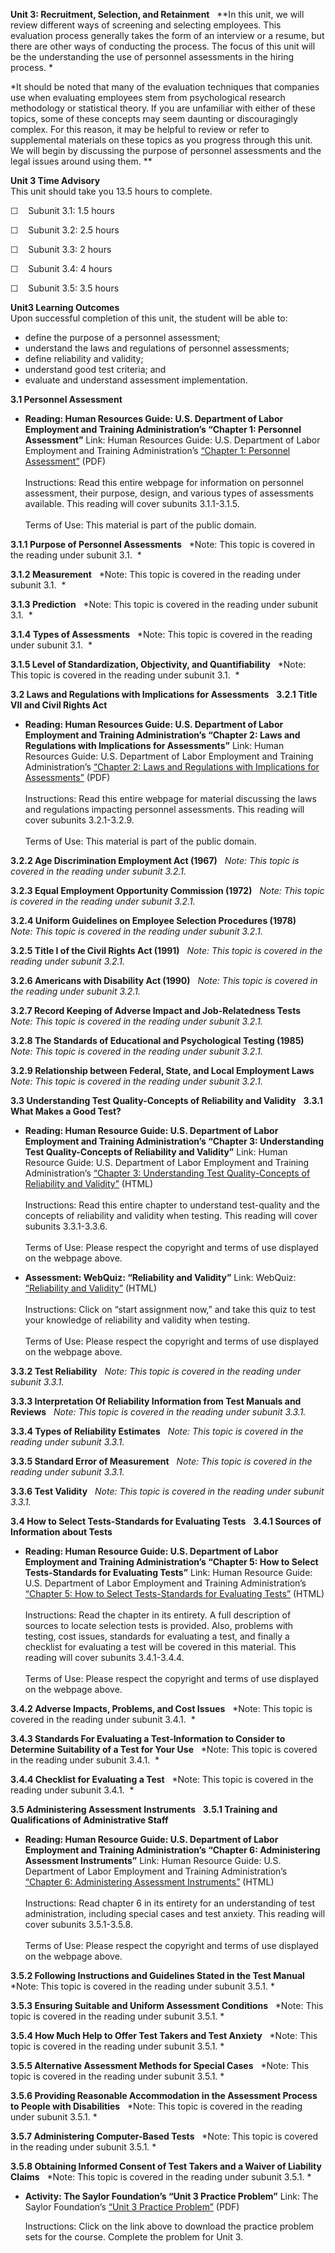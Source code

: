 **Unit 3: Recruitment, Selection, and Retainment** <span id="3"></span> 
**In this unit, we will review different ways of screening and selecting
employees. This evaluation process generally takes the form of an
interview or a resume, but there are other ways of conducting the
process. The focus of this unit will be the understanding the use of
personnel assessments in the hiring process. *  
  
 *It should be noted that many of the evaluation techniques that
companies use when evaluating employees stem from psychological research
methodology or statistical theory. If you are unfamiliar with either of
these topics, some of these concepts may seem daunting or discouragingly
complex. For this reason, it may be helpful to review or refer to
supplemental materials on these topics as you progress through this
unit. We will begin by discussing the purpose of personnel assessments
and the legal issues around using them. **

**Unit 3 Time Advisory**  
This unit should take you 13.5 hours to complete.

☐    Subunit 3.1: 1.5 hours

☐    Subunit 3.2: 2.5 hours

☐    Subunit 3.3: 2 hours

☐    Subunit 3.4: 4 hours

☐    Subunit 3.5: 3.5 hours

**Unit3 Learning Outcomes**  
Upon successful completion of this unit, the student will be able to:

-   define the purpose of a personnel assessment;
-   understand the laws and regulations of personnel assessments;
-   define reliability and validity;
-   understand good test criteria; and
-   evaluate and understand assessment implementation.

**3.1 Personnel Assessment** <span id="3.1"></span> 
-   **Reading: Human Resources Guide: U.S. Department of Labor
    Employment and Training Administration’s “Chapter 1: Personnel
    Assessment”**
    Link: Human Resources Guide: U.S. Department of Labor Employment and
    Training Administration’s [“Chapter 1: Personnel
    Assessment”](http://www.saylor.org/site/wp-content/uploads/2011/07/psych304-3.1.pdf)
    (PDF)  
        
     Instructions: Read this entire webpage for information on personnel
    assessment, their purpose, design, and various types of assessments
    available. This reading will cover subunits 3.1.1-3.1.5.  
        
     Terms of Use: This material is part of the public domain. 

**3.1.1 Purpose of Personnel Assessments** <span id="3.1.1"></span> 
*Note: This topic is covered in the reading under subunit 3.1.  *

**3.1.2 Measurement** <span id="3.1.2"></span> 
*Note: This topic is covered in the reading under subunit 3.1.  *

**3.1.3 Prediction** <span id="3.1.3"></span> 
*Note: This topic is covered in the reading under subunit 3.1.  *

**3.1.4 Types of Assessments** <span id="3.1.4"></span> 
*Note: This topic is covered in the reading under subunit 3.1.  *

**3.1.5 Level of Standardization, Objectivity, and Quantifiability**
<span id="3.1.5"></span> 
*Note: This topic is covered in the reading under subunit 3.1.  *

**3.2 Laws and Regulations with Implications for Assessments** <span
id="3.2"></span> 
**3.2.1 Title VII and Civil Rights Act** <span id="3.2.1"></span> 
-   **Reading: Human Resources Guide: U.S. Department of Labor
    Employment and Training Administration’s “Chapter 2: Laws and
    Regulations with Implications for Assessments”**
    Link: Human Resources Guide: U.S. Department of Labor Employment and
    Training Administration’s [“Chapter 2: Laws and Regulations with
    Implications for
    Assessments”](http://www.saylor.org/site/wp-content/uploads/2011/07/psych304-3.2.1.pdf)
    (PDF)  
        
     Instructions: Read this entire webpage for material discussing the
    laws and regulations impacting personnel assessments. This reading
    will cover subunits 3.2.1-3.2.9.  
        
     Terms of Use: This material is part of the public domain. 

**3.2.2 Age Discrimination Employment Act (1967)** <span
id="3.2.2"></span> 
*Note: This topic is covered in the reading under subunit 3.2.1.*

**3.2.3 Equal Employment Opportunity Commission (1972)** <span
id="3.2.3"></span> 
*Note: This topic is covered in the reading under subunit 3.2.1.*

**3.2.4 Uniform Guidelines on Employee Selection Procedures (1978)**
<span id="3.2.4"></span> 
*Note: This topic is covered in the reading under subunit 3.2.1.*

**3.2.5 Title I of the Civil Rights Act (1991)** <span
id="3.2.5"></span> 
*Note: This topic is covered in the reading under subunit 3.2.1.*

**3.2.6 Americans with Disability Act (1990)** <span id="3.2.6"></span> 
*Note: This topic is covered in the reading under subunit 3.2.1.*

**3.2.7 Record Keeping of Adverse Impact and Job-Relatedness Tests**
<span id="3.2.7"></span> 
*Note: This topic is covered in the reading under subunit 3.2.1.*

**3.2.8 The Standards of Educational and Psychological Testing (1985)**
<span id="3.2.8"></span> 
*Note: This topic is covered in the reading under subunit 3.2.1.*

**3.2.9 Relationship between Federal, State, and Local Employment Laws**
<span id="3.2.9"></span> 
*Note: This topic is covered in the reading under subunit 3.2.1.*

**3.3 Understanding Test Quality-Concepts of Reliability and Validity**
<span id="3.3"></span> 
**3.3.1 What Makes a Good Test?** <span id="3.3.1"></span> 
-   **Reading: Human Resource Guide: U.S. Department of Labor Employment
    and Training Administration’s “Chapter 3: Understanding Test
    Quality-Concepts of Reliability and Validity”**
    Link: Human Resource Guide: U.S. Department of Labor Employment and
    Training Administration’s [“Chapter 3: Understanding Test
    Quality-Concepts of Reliability and
    Validity”](http://www.hr-guide.com/data/G362.htm) (HTML)  
        
     Instructions: Read this entire chapter to understand test-quality
    and the concepts of reliability and validity when testing. This
    reading will cover subunits 3.3.1-3.3.6.  
        
     Terms of Use: Please respect the copyright and terms of use
    displayed on the webpage above. 

-   **Assessment: WebQuiz: “Reliability and Validity”**
    Link: WebQuiz: [“Reliability and
    Validity”](http://webquiz.ilrn.com/ilrn/quiz-public;jsessionid=F2378CBABE6E8BC11D54B6B1305CD962?name=stmr01q%2Fstmr01q_WS_chp03&cookieTest=1)
    (HTML)  
        
     Instructions: Click on “start assignment now,” and take this quiz
    to test your knowledge of reliability and validity when testing.  
        
     Terms of Use: Please respect the copyright and terms of use
    displayed on the webpage above. 

**3.3.2 Test Reliability** <span id="3.3.2"></span> 
*Note: This topic is covered in the reading under subunit 3.3.1.*

**3.3.3 Interpretation Of Reliability Information from Test Manuals and
Reviews** <span id="3.3.3"></span> 
*Note: This topic is covered in the reading under subunit 3.3.1.*

**3.3.4 Types of Reliability Estimates** <span id="3.3.4"></span> 
*Note: This topic is covered in the reading under subunit 3.3.1.*

**3.3.5 Standard Error of Measurement** <span id="3.3.5"></span> 
*Note: This topic is covered in the reading under subunit 3.3.1.*

**3.3.6 Test Validity** <span id="3.3.6"></span> 
*Note: This topic is covered in the reading under subunit 3.3.1.*

**3.4 How to Select Tests-Standards for Evaluating Tests** <span
id="3.4"></span> 
**3.4.1 Sources of Information about Tests** <span id="3.4.1"></span> 
-   **Reading: Human Resource Guide: U.S. Department of Labor Employment
    and Training Administration’s “Chapter 5: How to Select
    Tests-Standards for Evaluating Tests”**
    Link: Human Resource Guide: U.S. Department of Labor Employment and
    Training Administration’s [“Chapter 5: How to Select Tests-Standards
    for Evaluating Tests”](http://www.hr-guide.com/data/G364.htm)
    (HTML)  
        
     Instructions: Read the chapter in its entirety. A full description
    of sources to locate selection tests is provided. Also, problems
    with testing, cost issues, standards for evaluating a test, and
    finally a checklist for evaluating a test will be covered in this
    material. This reading will cover subunits 3.4.1-3.4.4.  
        
     Terms of Use: Please respect the copyright and terms of use
    displayed on the webpage above. 

**3.4.2 Adverse Impacts, Problems, and Cost Issues** <span
id="3.4.2"></span> 
*Note: This topic is covered in the reading under subunit 3.4.1.  *

**3.4.3 Standards For Evaluating a Test-Information to Consider to
Determine Suitability of a Test for Your Use** <span id="3.4.3"></span> 
*Note: This topic is covered in the reading under subunit 3.4.1.  *

**3.4.4 Checklist for Evaluating a Test** <span id="3.4.4"></span> 
*Note: This topic is covered in the reading under subunit 3.4.1.  *

**3.5 Administering Assessment Instruments** <span id="3.5"></span> 
**3.5.1 Training and Qualifications of Administrative Staff** <span
id="3.5.1"></span> 
-   **Reading: Human Resource Guide: U.S. Department of Labor Employment
    and Training Administration’s “Chapter 6: Administering Assessment
    Instruments”**
    Link: Human Resource Guide: U.S. Department of Labor Employment and
    Training Administration’s [“Chapter 6: Administering Assessment
    Instruments”](http://www.hr-guide.com/data/G365.htm) (HTML)  
        
     Instructions: Read chapter 6 in its entirety for an understanding
    of test administration, including special cases and test anxiety.
    This reading will cover subunits 3.5.1-3.5.8.  
        
     Terms of Use: Please respect the copyright and terms of use
    displayed on the webpage above. 

**3.5.2 Following Instructions and Guidelines Stated in the Test
Manual** <span id="3.5.2"></span> 
*Note: This topic is covered in the reading under subunit 3.5.1. *

**3.5.3 Ensuring Suitable and Uniform Assessment Conditions** <span
id="3.5.3"></span> 
*Note: This topic is covered in the reading under subunit 3.5.1. *

**3.5.4 How Much Help to Offer Test Takers and Test Anxiety** <span
id="3.5.4"></span> 
*Note: This topic is covered in the reading under subunit 3.5.1. *

**3.5.5 Alternative Assessment Methods for Special Cases** <span
id="3.5.5"></span> 
*Note: This topic is covered in the reading under subunit 3.5.1. *

**3.5.6 Providing Reasonable Accommodation in the Assessment Process to
People with Disabilities** <span id="3.5.6"></span> 
*Note: This topic is covered in the reading under subunit 3.5.1. *

**3.5.7 Administering Computer-Based Tests** <span id="3.5.7"></span> 
*Note: This topic is covered in the reading under subunit 3.5.1. *

**3.5.8 Obtaining Informed Consent of Test Takers and a Waiver of
Liability Claims** <span id="3.5.8"></span> 
*Note: This topic is covered in the reading under subunit 3.5.1. *

-   **Activity: The Saylor Foundation’s “Unit 3 Practice Problem”**
    Link: The Saylor Foundation’s [“Unit 3 Practice
    Problem](http://www.saylor.org/site/wp-content/uploads/2011/07/PSYCH304-ProblemSets-Final.pdf)[”](http://www.saylor.org/site/wp-content/uploads/2011/07/PSYCH304-ProblemSets-Final.pdf)
    (PDF)  
      
     Instructions: Click on the link above to download the practice
    problem sets for the course. Complete the problem for Unit 3.


